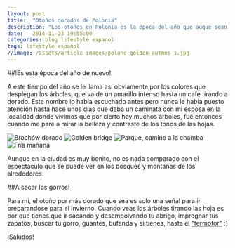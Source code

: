 ```yaml
---
layout: post
title:  "Otoños dorados de Polonia"
description: "Los otoños en Polonia es la época del año que auque sean dorados, anuncian una estación gris, fría y larga como lo es el invierno."
date:   2014-11-23 19:55:00
categories: blog lifestyle espanol
tags: lifestyle español
//image: /assets/article_images/poland_golden_autmns_1.jpg
---
```


##!Es esta época del año de nuevo!

A este tiempo del año se le llama así obviamente por los colores que desplegan los árboles, que va de un amarillo intenso hasta un café tirando a dorado. Este nombre lo había escuchado antes pero nunca le habia puesto atención hasta hace unos días que daba un caminata con mi esposa en la localidad donde vivimos que por cierto hay muchos árboles, fué entonces cuando me paré a mirar la belleza y contraste de los tonos de las hojas. 

<img src="/assets/article_images/poland_golden_autmns_1.jpg" alt="Brochów dorado" />
<img src="/assets/article_images/poland_golden_autmns_2.jpg" alt="Golden bridge" />
<img src="/assets/article_images/poland_golden_autmns_3.jpg" alt="Parque, camino a la chamba" />
<img src="/assets/article_images/poland_golden_autmns_4.jpg" alt="Fría mañana" />

Aunque en la ciudad es muy bonito, no es nada comparado con el espectáculo que se puede ver en los bosques y montañas de los alrededores.

##A sacar los gorros!

Para mi, el otoño por más dorado que sea es solo una señal para ir preparandose para el invierno. Cuando veas los árboles tirando las hoja es por que tienes que ir sacando y desempolvando tu abrigo, impregnar tus zapatos, buscar tu gorro, guantes, bufanda y si tienes, hasta el <a href="http://www.empik.com/ogrzewacz-termofor-w-sweterku-ootb,p1062932405,gadzety-p" target="_blank">"termofor"</a> :)

¡Saludos!